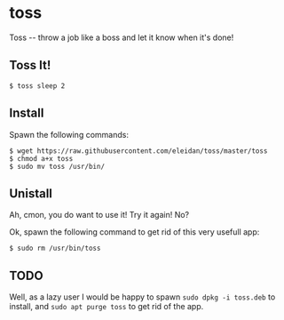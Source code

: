 # toss
Toss -- throw a job like a boss and let it know when it's done!


## Toss It!

```
$ toss sleep 2
```


## Install

Spawn the following commands:

```
$ wget https://raw.githubusercontent.com/eleidan/toss/master/toss
$ chmod a+x toss
$ sudo mv toss /usr/bin/
```

## Unistall

Ah, cmon, you do want to use it! Try it again! No?

Ok, spawn the following command to get rid of this very usefull app:
```
$ sudo rm /usr/bin/toss
```


## TODO
Well, as a lazy user I would be happy to spawn `sudo dpkg -i toss.deb` to install,
and `sudo apt purge toss` to get rid of the app.
